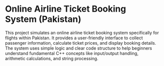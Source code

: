 #  Online Airline Ticket Booking System (Pakistan)
 This project simulates an online airline ticket booking system specifically for flights within Pakistan. It provides a user-friendly interface to collect passenger information, calculate ticket prices, and display booking details.  The system uses simple logic and clear code structure to help beginners understand fundamental C++ concepts like input/output handling, arithmetic calculations, and string processing.
